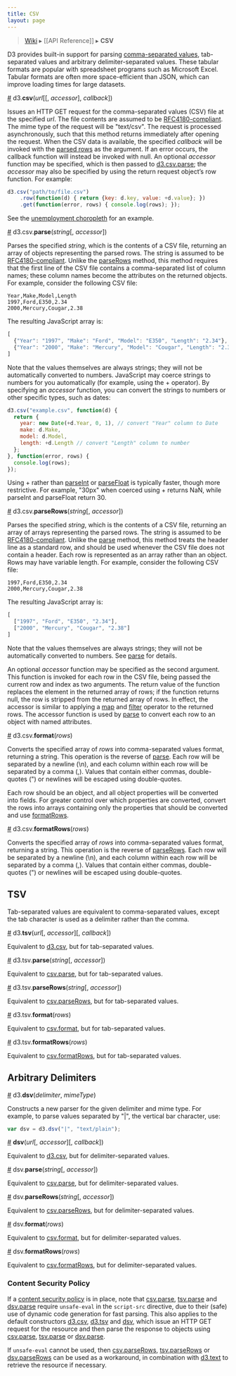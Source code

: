 ```yaml
---
title: CSV
layout: page
---
```


> [Wiki](Home) ▸ [[API Reference]] ▸ **CSV**

D3 provides built-in support for parsing [comma-separated values](http://en.wikipedia.org/wiki/Comma-separated_values), tab-separated values and arbitrary delimiter-separated values. These tabular formats are popular with spreadsheet programs such as Microsoft Excel. Tabular formats are often more space-efficient than JSON, which can improve loading times for large datasets.

<a name="csv" href="#csv">#</a> d3.<b>csv</b>(<i>url</i>[[, <i>accessor</i>], <i>callback</i>])

Issues an HTTP GET request for the comma-separated values (CSV) file at the specified *url*. The file contents are assumed to be [RFC4180-compliant](http://tools.ietf.org/html/rfc4180). The mime type of the request will be "text/csv". The request is processed asynchronously, such that this method returns immediately after opening the request. When the CSV data is available, the specified *callback* will be invoked with the [parsed rows](CSV#parse) as the argument. If an error occurs, the callback function will instead be invoked with null. An optional <i>accessor</i> function may be specified, which is then passed to [d3.csv.parse](#parse); the <i>accessor</i> may also be specified by using the return request object’s row function. For example:

```js
d3.csv("path/to/file.csv")
    .row(function(d) { return {key: d.key, value: +d.value}; })
    .get(function(error, rows) { console.log(rows); });
```

See the [unemployment choropleth](http://bl.ocks.org/mbostock/4060606) for an example.

<a name="parse" href="#parse">#</a> d3.csv.<b>parse</b>(<i>string</i>[, <i>accessor</i>])

Parses the specified *string*, which is the contents of a CSV file, returning an array of objects representing the parsed rows. The string is assumed to be [RFC4180-compliant](http://tools.ietf.org/html/rfc4180). Unlike the [parseRows](CSV#parseRows) method, this method requires that the first line of the CSV file contains a comma-separated list of column names; these column names become the attributes on the returned objects. For example, consider the following CSV file:

```
Year,Make,Model,Length
1997,Ford,E350,2.34
2000,Mercury,Cougar,2.38
```

The resulting JavaScript array is:

```javascript
[
  {"Year": "1997", "Make": "Ford", "Model": "E350", "Length": "2.34"},
  {"Year": "2000", "Make": "Mercury", "Model": "Cougar", "Length": "2.38"}
]
```

Note that the values themselves are always strings; they will not be automatically converted to numbers. JavaScript may coerce strings to numbers for you automatically (for example, using the + operator). By specifying an <i>accessor</i> function, you can convert the strings to numbers or other specific types, such as dates:

```javascript
d3.csv("example.csv", function(d) {
  return {
    year: new Date(+d.Year, 0, 1), // convert "Year" column to Date
    make: d.Make,
    model: d.Model,
    length: +d.Length // convert "Length" column to number
  };
}, function(error, rows) {
  console.log(rows);
});
```

Using + rather than [parseInt](https://developer.mozilla.org/en/JavaScript/Reference/Global_Objects/parseInt) or [parseFloat](https://developer.mozilla.org/en/JavaScript/Reference/Global_Objects/parseFloat) is typically faster, though more restrictive. For example, "30px" when coerced using + returns NaN, while parseInt and parseFloat return 30.

<a name="parseRows" href="CSV#parseRows">#</a> d3.csv.<b>parseRows</b>(<i>string</i>[, <i>accessor</i>])

Parses the specified *string*, which is the contents of a CSV file, returning an array of arrays representing the parsed rows. The string is assumed to be [RFC4180-compliant](http://tools.ietf.org/html/rfc4180). Unlike the [parse](CSV#parse) method, this method treats the header line as a standard row, and should be used whenever the CSV file does not contain a header. Each row is represented as an array rather than an object. Rows may have variable length. For example, consider the following CSV file:

```
1997,Ford,E350,2.34
2000,Mercury,Cougar,2.38
```

The resulting JavaScript array is:

```javascript
[
  ["1997", "Ford", "E350", "2.34"],
  ["2000", "Mercury", "Cougar", "2.38"]
]
```

Note that the values themselves are always strings; they will not be automatically converted to numbers. See [parse](CSV#parse) for details.

An optional *accessor* function may be specified as the second argument. This function is invoked for each row in the CSV file, being passed the current row and index as two arguments. The return value of the function replaces the element in the returned array of rows; if the function returns null, the row is stripped from the returned array of rows. In effect, the accessor is similar to applying a [map](https://developer.mozilla.org/en/JavaScript/Reference/Global_Objects/Array/map) and [filter](https://developer.mozilla.org/en/JavaScript/Reference/Global_Objects/Array/filter) operator to the returned rows. The accessor function is used by [parse](CSV#parse) to convert each row to an object with named attributes.

<a name="format" href="CSV#format">#</a> d3.csv.<b>format</b>(<i>rows</i>)

Converts the specified array of *rows* into comma-separated values format, returning a string. This operation is the reverse of [parse](CSV#parse). Each row will be separated by a newline (\n), and each column within each row will be separated by a comma (,). Values that contain either commas, double-quotes (") or newlines will be escaped using double-quotes.

Each row should be an object, and all object properties will be converted into fields.  For greater control over which properties are converted, convert the rows into arrays containing only the properties that should be converted and use [formatRows](CSV#formatRows).

<a name="formatRows" href="CSV#formatRows">#</a> d3.csv.<b>formatRows</b>(<i>rows</i>)

Converts the specified array of *rows* into comma-separated values format, returning a string. This operation is the reverse of [parseRows](CSV#parseRows). Each row will be separated by a newline (\n), and each column within each row will be separated by a comma (,). Values that contain either commas, double-quotes (") or newlines will be escaped using double-quotes.

## TSV

Tab-separated values are equivalent to comma-separated values, except the tab character is used as a delimiter rather than the comma.

<a name="tsv" href="#tsv">#</a> d3.<b>tsv</b>(<i>url</i>[, <i>accessor</i>][, <i>callback</i>])

Equivalent to [d3.csv](#csv), but for tab-separated values.

<a name="tsv_parse" href="#tsv_parse">#</a> d3.tsv.<b>parse</b>(<i>string</i>[, <i>accessor</i>])

Equivalent to [csv.parse](#parse), but for tab-separated values.

<a name="tsv_parseRows" href="#tsv_parseRows">#</a> d3.tsv.<b>parseRows</b>(<i>string</i>[, <i>accessor</i>])

Equivalent to [csv.parseRows](#parseRows), but for tab-separated values.

<a name="tsv_format" href="#tsv_format">#</a> d3.tsv.<b>format</b>(<i>rows</i>)

Equivalent to [csv.format](#format), but for tab-separated values.

<a name="tsv_formatRows" href="#tsv_formatRows">#</a> d3.tsv.<b>formatRows</b>(<i>rows</i>)

Equivalent to [csv.formatRows](#formatRows), but for tab-separated values.

## Arbitrary Delimiters

<a name="dsv" href="#dsv">#</a> d3.<b>dsv</b>(<i>delimiter</i>, <i>mimeType</i>)

Constructs a new parser for the given delimiter and mime type. For example, to parse values separated by "|", the vertical bar character, use:

```js
var dsv = d3.dsv("|", "text/plain");
```

<a name="_dsv" href="#_dsv">#</a> <b>dsv</b>(<i>url</i>[, <i>accessor</i>][, <i>callback</i>])

Equivalent to [d3.csv](#csv), but for delimiter-separated values.

<a name="dsv_parse" href="#dsv_parse">#</a> dsv.<b>parse</b>(<i>string</i>[, <i>accessor</i>])

Equivalent to [csv.parse](#parse), but for delimiter-separated values.

<a name="dsv_parseRows" href="#dsv_parseRows">#</a> dsv.<b>parseRows</b>(<i>string</i>[, <i>accessor</i>])

Equivalent to [csv.parseRows](#parseRows), but for delimiter-separated values.

<a name="dsv_format" href="#dsv_format">#</a> dsv.<b>format</b>(<i>rows</i>)

Equivalent to [csv.format](#format), but for delimiter-separated values.

<a name="dsv_formatRows" href="#dsv_formatRows">#</a> dsv.<b>formatRows</b>(<i>rows</i>)

Equivalent to [csv.formatRows](#formatRows), but for delimiter-separated values.

### Content Security Policy

If a [content security policy](http://www.w3.org/TR/CSP/) is in place, note that [csv.parse](#csv_parse), [tsv.parse](#tsv_parse) and [dsv.parse](#dsv_parse) require `unsafe-eval` in the `script-src` directive, due to their (safe) use of dynamic code generation for fast parsing.
This also applies to the default constructors [d3.csv](#csv), [d3.tsv](#tsv) and [dsv](#_dsv), which issue an HTTP GET request for the resource and then parse the response to objects using [csv.parse](#csv_parse), [tsv.parse](#tsv_parse) or [dsv.parse](#dsv_parse).

If `unsafe-eval` cannot be used, then [csv.parseRows](#csv_parseRows), [tsv.parseRows](#tsv_parseRows) or [dsv.parseRows](#dsv_parseRows) can be used as a workaround, in combination with [d3.text](Requests#d3_text) to retrieve the resource if necessary.
